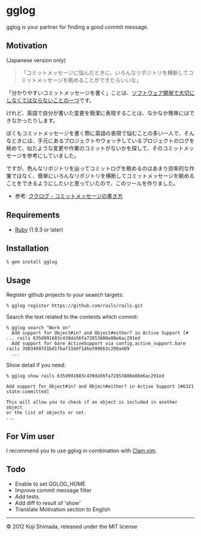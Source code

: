 # gglog

gglog is your partner for finding a good commit message.

## Motivation

(Japanese version only)

>「コミットメッセージに悩んだときに、いろんなリポジトリを横断してコミットメッセージを眺めることができたらいいな」

「分かりやすいコミットメッセージを書く」ことは、[ソフトウェア開発で大切にしなくてはならないことの一つ](http://www.clear-code.com/blog/2012/2/21.html)です。

けれど、英語で自分が書いた変更を簡潔に表現することは、なかなか簡単にはできなかったりします。

ぼくもコミットメッセージを書く際に英語の表現で悩むことの多い一人で、そんなときには、手元にあるプロジェクトやウォッチしているプロジェクトのログを眺めて、似たような変更や作業のコミットがないかを探して、そのコミットメッセージを参考にしていました。

ですが、色んなリポジトリを辿ってコミットログを眺めるのはあまり効率的な作業ではなく、簡単にいろんなリポジトリを横断してコミットメッセージを眺めることをできるようにしたいと思っていたので、このツールを作りました。

- 参考: [ククログ - コミットメッセージの書き方](http://www.clear-code.com/blog/2012/2/21.html)

## Requirements

- [Ruby](http://www.ruby-lang.org/) (1.9.3 or later)

## Installation

    % gem install gglog

## Usage

Register github projects to your seaech targets:

    % gglog register https://github.com/rails/rails.git

Search the text related to the contents which commit:

    % gglog search "Work on"
      Add support for Object#in? and Object#either? in Active Support [# ... rails 635d991683c439da56fa72853880e88e6ac291ed
      Add support for bare ActiveSupport via config.active_support.bare      rails 39034997d1bd1fbaf33ddf1d6e3996b3c298a409
      ...

Show detail if you need:

    % gglog show rails 635d991683c439da56fa72853880e88e6ac291ed

    Add support for Object#in? and Object#either? in Active Support [#6321 state:committed]

    This will allow you to check if an object is included in another object
    or the list of objects or not.
    ...

## For Vim user

I recommend you to use gglog in combination with [Clam.vim](https://github.com/sjl/clam.vim).

## Todo

- Enable to set GGLOG_HOME
- Improve commit message filter
- Add tests.
- Add diff to result of 'show'
- Translate Motivation section to English

---

&copy; 2012 Koji Shimada, released under the MIT license

